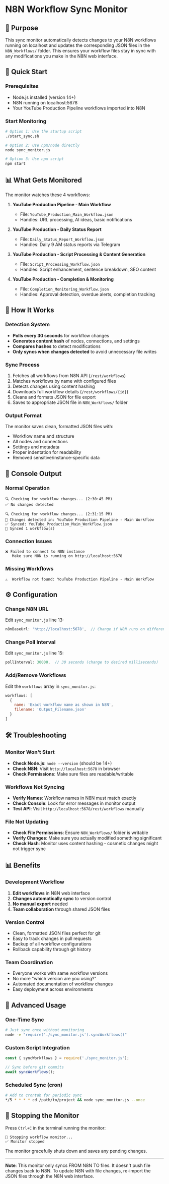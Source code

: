 # N8N Workflow Sync Monitor

## 🎯 Purpose

This sync monitor automatically detects changes to your N8N workflows running on localhost and updates the corresponding JSON files in the `N8N_Workflows/` folder. This ensures your workflow files stay in sync with any modifications you make in the N8N web interface.

## 🚀 Quick Start

### Prerequisites
- Node.js installed (version 14+)
- N8N running on localhost:5678
- Your YouTube Production Pipeline workflows imported into N8N

### Start Monitoring
```bash
# Option 1: Use the startup script
./start_sync.sh

# Option 2: Use npm/node directly
node sync_monitor.js

# Option 3: Use npm script
npm start
```

## 📊 What Gets Monitored

The monitor watches these 4 workflows:

1. **YouTube Production Pipeline - Main Workflow**
   - File: `YouTube_Production_Main_Workflow.json`
   - Handles: URL processing, AI ideas, basic notifications

2. **YouTube Production - Daily Status Report**
   - File: `Daily_Status_Report_Workflow.json`  
   - Handles: Daily 9 AM status reports via Telegram

3. **YouTube Production - Script Processing & Content Generation**
   - File: `Script_Processing_Workflow.json`
   - Handles: Script enhancement, sentence breakdown, SEO content

4. **YouTube Production - Completion & Monitoring**
   - File: `Completion_Monitoring_Workflow.json`
   - Handles: Approval detection, overdue alerts, completion tracking

## 🔄 How It Works

### Detection System
- **Polls every 30 seconds** for workflow changes
- **Generates content hash** of nodes, connections, and settings
- **Compares hashes** to detect modifications
- **Only syncs when changes detected** to avoid unnecessary file writes

### Sync Process
1. Fetches all workflows from N8N API (`/rest/workflows`)
2. Matches workflows by name with configured files
3. Detects changes using content hashing
4. Downloads full workflow details (`/rest/workflows/{id}`)
5. Cleans and formats JSON for file export
6. Saves to appropriate JSON file in `N8N_Workflows/` folder

### Output Format
The monitor saves clean, formatted JSON files with:
- Workflow name and structure
- All nodes and connections
- Settings and metadata
- Proper indentation for readability
- Removed sensitive/instance-specific data

## 📝 Console Output

### Normal Operation
```
🔍 Checking for workflow changes... (2:30:45 PM)
✅ No changes detected

🔍 Checking for workflow changes... (2:31:15 PM)  
🔄 Changes detected in: YouTube Production Pipeline - Main Workflow
✅ Synced: YouTube_Production_Main_Workflow.json
🎉 Synced 1 workflow(s)
```

### Connection Issues
```
❌ Failed to connect to N8N instance
   Make sure N8N is running on http://localhost:5678
```

### Missing Workflows
```
⚠️  Workflow not found: YouTube Production Pipeline - Main Workflow
```

## ⚙️ Configuration

### Change N8N URL
Edit `sync_monitor.js` line 13:
```javascript
n8nBaseUrl: 'http://localhost:5678',  // Change if N8N runs on different port
```

### Change Poll Interval
Edit `sync_monitor.js` line 15:
```javascript
pollInterval: 30000,  // 30 seconds (change to desired milliseconds)
```

### Add/Remove Workflows
Edit the `workflows` array in `sync_monitor.js`:
```javascript
workflows: [
  {
    name: 'Exact workflow name as shown in N8N',
    filename: 'Output_Filename.json'
  }
]
```

## 🛠 Troubleshooting

### Monitor Won't Start
- **Check Node.js**: `node --version` (should be 14+)
- **Check N8N**: Visit `http://localhost:5678` in browser
- **Check Permissions**: Make sure files are readable/writable

### Workflows Not Syncing
- **Verify Names**: Workflow names in N8N must match exactly
- **Check Console**: Look for error messages in monitor output
- **Test API**: Visit `http://localhost:5678/rest/workflows` manually

### File Not Updating
- **Check File Permissions**: Ensure `N8N_Workflows/` folder is writable
- **Verify Changes**: Make sure you actually modified something significant
- **Check Hash**: Monitor uses content hashing - cosmetic changes might not trigger sync

## 📊 Benefits

### Development Workflow
1. **Edit workflows** in N8N web interface
2. **Changes automatically sync** to version control
3. **No manual export** needed
4. **Team collaboration** through shared JSON files

### Version Control
- Clean, formatted JSON files perfect for git
- Easy to track changes in pull requests
- Backup of all workflow configurations
- Rollback capability through git history

### Team Coordination
- Everyone works with same workflow versions
- No more "which version are you using?"
- Automated documentation of workflow changes
- Easy deployment across environments

## 🔧 Advanced Usage

### One-Time Sync
```bash
# Just sync once without monitoring
node -e "require('./sync_monitor.js').syncWorkflows()"
```

### Custom Script Integration
```javascript
const { syncWorkflows } = require('./sync_monitor.js');

// Sync before git commits
await syncWorkflows();
```

### Scheduled Sync (cron)
```bash
# Add to crontab for periodic sync
*/5 * * * * cd /path/to/project && node sync_monitor.js --once
```

## 🛑 Stopping the Monitor

Press `Ctrl+C` in the terminal running the monitor:
```
🛑 Stopping workflow monitor...
✅ Monitor stopped
```

The monitor gracefully shuts down and saves any pending changes.

---

**Note**: This monitor only syncs FROM N8N TO files. It doesn't push file changes back to N8N. To update N8N with file changes, re-import the JSON files through the N8N web interface.